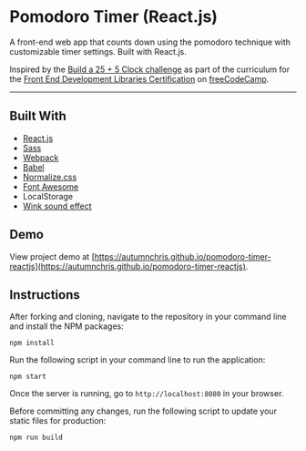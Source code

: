 # Pomodoro Timer (React.js)

A front-end web app that counts down using the pomodoro technique with customizable timer settings. Built with React.js.

Inspired by the [Build a 25 + 5 Clock challenge](https://www.freecodecamp.org/learn/front-end-development-libraries/front-end-development-libraries-projects/build-a-25--5-clock) as part of the curriculum for the [Front End Development Libraries Certification](https://www.freecodecamp.org/learn/front-end-libraries) on [freeCodeCamp](https://www.freecodecamp.org).

---

## Built With
* [React.js](https://reactjs.org)
* [Sass](http://sass-lang.com)
* [Webpack](https://webpack.js.org)
* [Babel](https://babeljs.io)
* [Normalize.css](https://necolas.github.io/normalize.css)
* [Font Awesome](https://fontawesome.com)
* LocalStorage
* [Wink sound effect](http://www.orangefreesounds.com)

## Demo

View project demo at [https://autumnchris.github.io/pomodoro-timer-reactjs](https://autumnchris.github.io/pomodoro-timer-reactjs).

## Instructions

After forking and cloning, navigate to the repository in your command line and install the NPM packages:
```
npm install
```

Run the following script in your command line to run the application:
```
npm start
```

Once the server is running, go to `http://localhost:8080` in your browser.

Before committing any changes, run the following script to update your static files for production:
```
npm run build
```
